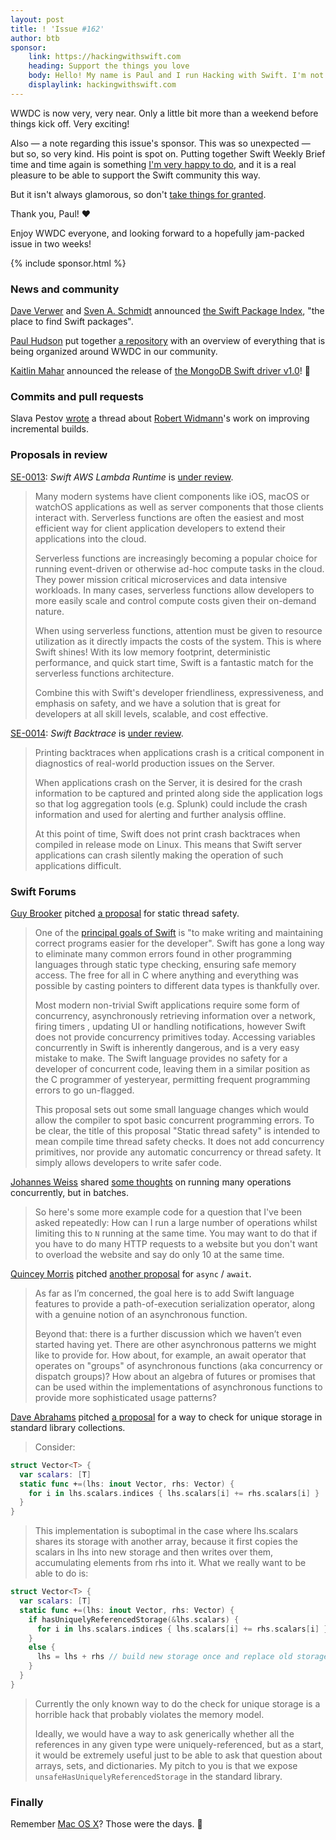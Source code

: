 ```yaml
---
layout: post
title: ! 'Issue #162'
author: btb
sponsor:
    link: https://hackingwithswift.com
    heading: Support the things you love
    body: Hello! My name is Paul and I run Hacking with Swift. I'm not going to use this spot to tell you to check out my books, but instead I'm sponsoring this issue because I appreciate the work that Bas and Kristaps do and I want to support them. Support the things you love, folks, otherwise they might just go away ❤️
    displaylink: hackingwithswift.com
---
```


WWDC is now very, very near. Only a little bit more than a weekend before things
kick off. Very exciting!

Also — a note regarding this issue's sponsor. This was so unexpected — but so,
so very kind. His point is spot on. Putting together Swift Weekly Brief time
and time again is something [I'm very happy to do](https://basthomas.github.io/curating-swift-weekly),
and it is a real pleasure to be able to support the Swift community this way.

But it isn't always glamorous, so don't [take things for granted](https://www.youtube.com/watch?v=ePuOrCbIW-o).

Thank you, Paul! ❤️

Enjoy WWDC everyone, and looking forward to a hopefully jam-packed issue in two
weeks!

<!--excerpt-->

{% include sponsor.html %}

### News and community

[Dave Verwer](https://twitter.com/daveverwer) and [Sven A. Schmidt](https://twitter.com/_sa_s) announced
[the Swift Package Index](https://swiftpackageindex.com/), "the place to find
Swift packages".

[Paul Hudson](https://twitter.com/twostraws) put together [a repository](https://github.com/twostraws/wwdc)
with an overview of everything that is being organized around WWDC in our
community.

[Kaitlin Mahar](https://twitter.com/k__mahar) announced the release of [the MongoDB Swift driver v1.0](https://www.mongodb.com/blog/post/announcing-release-official-swift-driver)! 🥳

### Commits and pull requests

Slava Pestov [wrote](https://twitter.com/slava_pestov/status/1271259363693527041)
a thread about [Robert Widmann](https://twitter.com/CodaFi_)'s work on
improving incremental builds.

### Proposals in review

[SE-0013](https://github.com/swift-server/sswg/blob/master/proposals/0013-swift-aws-lambda-runtime.md): *Swift AWS Lambda Runtime* is [under review](https://forums.swift.org/t/sswg-0013-swift-aws-lambda-runtime/37466).

> Many modern systems have client components like iOS, macOS or watchOS
applications as well as server components that those clients interact with.
Serverless functions are often the easiest and most efficient way for client
application developers to extend their applications into the cloud.
>
> Serverless functions are increasingly becoming a popular choice for running
event-driven or otherwise ad-hoc compute tasks in the cloud. They power mission
critical microservices and data intensive workloads. In many cases, serverless
functions allow developers to more easily scale and control compute costs given
their on-demand nature.
>
> When using serverless functions, attention must be given to resource
utilization as it directly impacts the costs of the system. This is where Swift
shines! With its low memory footprint, deterministic performance, and quick
start time, Swift is a fantastic match for the serverless functions
architecture.
>
> Combine this with Swift's developer friendliness, expressiveness, and
emphasis on safety, and we have a solution that is great for developers at all
skill levels, scalable, and cost effective.

[SE-0014](https://github.com/swift-server/sswg/blob/master/proposals/0014-swift-backtrace.md): *Swift Backtrace* is [under review](https://forums.swift.org/t/sswg-0014-swift-backtrace/37602).

> Printing backtraces when applications crash is a critical component in
diagnostics of real-world production issues on the Server.
>
> When applications crash on the Server, it is desired for the crash
information to be captured and printed along side the application logs so that
log aggregation tools (e.g. Splunk) could include the crash information and
used for alerting and further analysis offline.
>
> At this point of time, Swift does not print crash backtraces when compiled
in release mode on Linux. This means that Swift server applications can crash
silently making the operation of such applications difficult.

### Swift Forums

[Guy Brooker](https://forums.swift.org/u/guyb/summary) pitched [a proposal](https://forums.swift.org/t/static-thread-safety/37542)
for static thread safety.

> One of the [principal goals of Swift](https://swift.org/about/) is "to make
writing and maintaining correct programs easier for the developer". Swift has
gone a long way to eliminate many common errors found in other programming
languages through static type checking, ensuring safe memory access. The free
for all in C where anything and everything was possible by casting pointers to
different data types is thankfully over.
>
> Most modern non-trivial Swift applications require some form of concurrency,
asynchronously retrieving information over a network, firing timers , updating
UI or handling notifications, however Swift does not provide concurrency
primitives today. Accessing variables concurrently in Swift is inherently
dangerous, and is a very easy mistake to make. The Swift language provides no
safety for a developer of concurrent code, leaving them in a similar position
as the C programmer of yesteryear, permitting frequent programming errors to
go un-flagged.
>
> This proposal sets out some small language changes which would allow the
compiler to spot basic concurrent programming errors. To be clear, the title
of this proposal "Static thread safety" is intended to mean compile time thread
safety checks. It does not add concurrency primitives, nor provide any
automatic concurrency or thread safety. It simply allows developers to write
safer code.

[Johannes Weiss](https://twitter.com/johannesweiss) shared [some thoughts](https://forums.swift.org/t/running-many-operations-concurrently-but-in-batches/37518)
on running many operations concurrently, but in batches.

> So here's some more example code for a question that I've been asked
repeatedly: How can I run a large number of operations whilst limiting this to
`N` running at the same time. You may want to do that if you have to do many
HTTP requests to a website but you don't want to overload the website and say
do only 10 at the same time.

[Quincey Morris](https://forums.swift.org/u/quinceymorris/summary) pitched [another proposal](https://forums.swift.org/t/await-async-part-deux/37491/30)
for `async` / `await`.

> As far as I’m concerned, the goal here is to add Swift language features to
provide a path-of-execution serialization operator, along with a genuine notion
of an asynchronous function.
>
> Beyond that: there is a further discussion which we haven’t even started
having yet. There are other asynchronous patterns we might like to provide for.
How about, for example, an await operator that operates on "groups" of
asynchronous functions (aka concurrency or dispatch groups)? How about an
algebra of futures or promises that can be used within the implementations of
asynchronous functions to provide more sophisticated usage patterns?

[Dave Abrahams](https://twitter.com/DaveAbrahams) pitched [a proposal](https://forums.swift.org/t/a-way-to-check-for-unique-storage-in-standard-library-collections/37595)
for a way to check for unique storage in standard library collections.

> Consider:

```swift
struct Vector<T> {
  var scalars: [T]
  static func +=(lhs: inout Vector, rhs: Vector) {
    for i in lhs.scalars.indices { lhs.scalars[i] += rhs.scalars[i] }
  }
}
```

> This implementation is suboptimal in the case where lhs.scalars shares its
storage with another array, because it first copies the scalars in lhs into new
storage and then writes over them, accumulating elements from rhs into it. What
we really want to be able to do is:

```swift
struct Vector<T> {
  var scalars: [T]
  static func +=(lhs: inout Vector, rhs: Vector) {
    if hasUniquelyReferencedStorage(&lhs.scalars) {
      for i in lhs.scalars.indices { lhs.scalars[i] += rhs.scalars[i] }
    }
    else { 
      lhs = lhs + rhs // build new storage once and replace old storage with it
    }
  }
}
```

> Currently the only known way to do the check for unique storage is a horrible
hack that probably violates the memory model.
>
> Ideally, we would have a way to ask generically whether all the references in
any given type were uniquely-referenced, but as a start, it would be extremely
useful just to be able to ask that question about arrays, sets, and
dictionaries. My pitch to you is that we expose
`unsafeHasUniquelyReferencedStorage` in the standard library.

### Finally

Remember [Mac OS X](https://twitter.com/gregheo/status/1273471050664177664)?
Those were the days. 🦁
